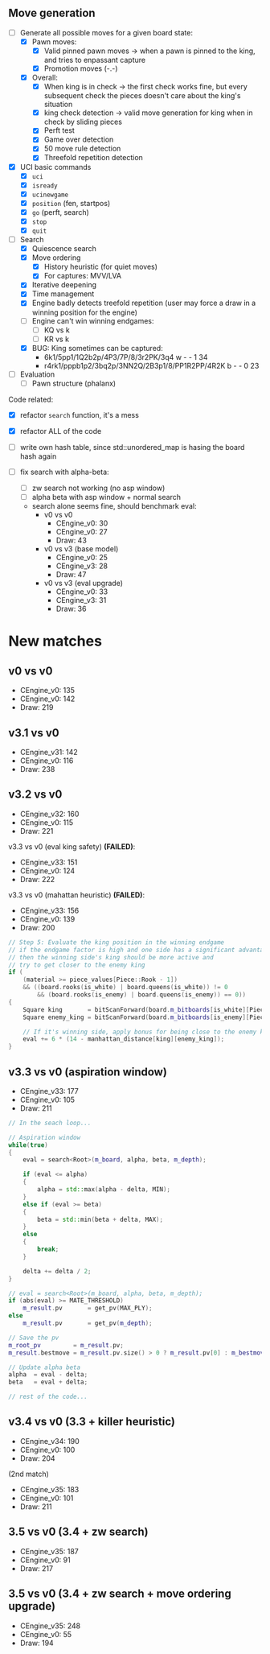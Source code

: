 ## Move generation
- [ ] Generate all possible moves for a given board state:
  - [x] Pawn moves:
    - [x] Valid pinned pawn moves -> when a pawn is pinned to the king, and tries to enpassant capture
    - [x] Promotion moves (-.-)
  - [x] Overall:
    - [x] When king is in check -> the first check works fine, but every subsequent check the pieces doesn't care about the king's situation
    - [x] king check detection -> valid move generation for king when in check by sliding pieces
    - [x] Perft test 
    - [x] Game over detection
    - [x] 50 move rule detection
    - [x] Threefold repetition detection
- [x] UCI basic commands
  - [x] `uci`
  - [x] `isready`
  - [x] `ucinewgame`
  - [x] `position` (fen, startpos)
  - [x] `go` (perft, search)
  - [x] `stop`
  - [x] `quit`
- [ ] Search
  - [x] Quiescence search
  - [x] Move ordering
    - [x] History heuristic (for quiet moves)
    - [x] For captures: MVV/LVA
  - [x] Iterative deepening
  - [x] Time management
  - [x] Engine badly detects treefold repetition (user may force a draw in a winning position for the engine)
  - [ ] Engine can't win winning endgames:
    - [ ] KQ vs k
    - [ ] KR vs k
  - [x] BUG: King sometimes can be captured:
    - 6k1/5pp1/1Q2b2p/4P3/7P/8/3r2PK/3q4 w - - 1 34
    - r4rk1/pppb1p2/3bq2p/3NN2Q/2B3p1/8/PP1R2PP/4R2K b - - 0 23
- [ ] Evaluation
  - [ ] Pawn structure (phalanx) 

Code related:
- [x] refactor `search` function, it's a mess
- [x] refactor ALL of the code

- [ ] write own hash table, since std::unordered_map is hasing the board hash again
- [ ] fix search with alpha-beta:
  - [ ] zw search not working (no asp window)
  - [ ] alpha beta with asp window + normal search
  - search alone seems fine, should benchmark eval:
    - v0 vs v0
      - CEngine_v0: 30
      - CEngine_v0: 27
      - Draw: 43
    - v0 vs v3 (base model)
      - CEngine_v0: 25
      - CEngine_v3: 28
      - Draw: 47
    - v0 vs v3 (eval upgrade)
      - CEngine_v0: 33
      - CEngine_v3: 31
      - Draw: 36


# New matches

## v0 vs v0
- CEngine_v0: 135
- CEngine_v0: 142
- Draw: 219

## v3.1 vs v0
- CEngine_v31: 142
- CEngine_v0: 116
- Draw: 238

## v3.2 vs v0
- CEngine_v32: 160
- CEngine_v0: 115
- Draw: 221

v3.3 vs v0 (eval king safety) **(FAILED)**:
- CEngine_v33: 151
- CEngine_v0: 124
- Draw: 222

v3.3 vs v0 (mahattan heuristic) **(FAILED)**:
- CEngine_v33: 156
- CEngine_v0: 139
- Draw: 200

```cpp
// Step 5: Evaluate the king position in the winning endgame
// if the endgame factor is high and one side has a significant advantage
// then the winning side's king should be more active and 
// try to get closer to the enemy king
if (
    (material >= piece_values[Piece::Rook - 1]) 
    && ((board.rooks(is_white) | board.queens(is_white)) != 0 
        && (board.rooks(is_enemy) | board.queens(is_enemy)) == 0))
{
    Square king       = bitScanForward(board.m_bitboards[is_white][Piece::King - 1]);
    Square enemy_king = bitScanForward(board.m_bitboards[is_enemy][Piece::King - 1]);

    // If it's winning side, apply bonus for being close to the enemy king
    eval += 6 * (14 - manhattan_distance[king][enemy_king]);
}
```

## v3.3 vs v0 (aspiration window)
- CEngine_v33: 177
- CEngine_v0: 105
- Draw: 211

```cpp
// In the seach loop...

// Aspiration window
while(true)
{
    eval = search<Root>(m_board, alpha, beta, m_depth);

    if (eval <= alpha)
    {
        alpha = std::max(alpha - delta, MIN);
    }
    else if (eval >= beta)
    {
        beta = std::min(beta + delta, MAX);
    }
    else
    {
        break;
    }

    delta += delta / 2;
}

// eval = search<Root>(m_board, alpha, beta, m_depth);
if (abs(eval) >= MATE_THRESHOLD)
    m_result.pv       = get_pv(MAX_PLY);
else
    m_result.pv       = get_pv(m_depth);

// Save the pv
m_root_pv         = m_result.pv;
m_result.bestmove = m_result.pv.size() > 0 ? m_result.pv[0] : m_bestmove;

// Update alpha beta
alpha  = eval - delta;
beta   = eval + delta;

// rest of the code...

```

## v3.4 vs v0 (3.3 + killer heuristic)
- CEngine_v34: 190
- CEngine_v0: 100
- Draw: 204

(2nd match)
- CEngine_v35: 183
- CEngine_v0: 101
- Draw: 211

## 3.5 vs v0 (3.4 + zw search)
- CEngine_v35: 187
- CEngine_v0: 91
- Draw: 217

## 3.5 vs v0 (3.4 + zw search + move ordering upgrade)
- CEngine_v35: 248
- CEngine_v0: 55
- Draw: 194